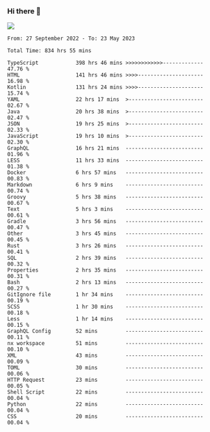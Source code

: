 ### Hi there 👋

<!--<a href="https://github.com/search?o=desc&q=author%3Abushiyi&s=committer-date&type=Commits">-->
<!--    <img align="center" height = "178" src="https://github-readme-stats.vercel.app/api?username=bushiyi&count_private=true&show_icons=true&theme=noctis_minimus&hide=contribs&include_all_commits=true" />-->
<!--</a>-->
<!--<a href="https://github.com/bushiyi?tab=repositories">-->
<!--    <img align="center" height = "178" src="https://github-readme-stats.vercel.app/api/top-langs/?username=bushiyi&count_private=true&theme=noctis_minimus" />-->
<!--</a>-->
 
<!-- [![Ashutosh's github activity graph](https://activity-graph.herokuapp.com/graph?username=bushiyi&theme=react&bg_color=1B2932&point=698B69&line=698B69)](https://github.com/ashutosh00710/github-readme-activity-graph)
 -->


![](https://raw.githubusercontent.com/bushiyi/bushiyi/master/assets/github-contribution-grid-snake.svg)

<!--START_SECTION:waka-->

```text
From: 27 September 2022 - To: 23 May 2023

Total Time: 834 hrs 55 mins

TypeScript            398 hrs 46 mins >>>>>>>>>>>>-------------   47.76 %
HTML                  141 hrs 46 mins >>>>---------------------   16.98 %
Kotlin                131 hrs 24 mins >>>>---------------------   15.74 %
YAML                  22 hrs 17 mins  >------------------------   02.67 %
Java                  20 hrs 38 mins  >------------------------   02.47 %
JSON                  19 hrs 25 mins  >------------------------   02.33 %
JavaScript            19 hrs 10 mins  >------------------------   02.30 %
GraphQL               16 hrs 21 mins  -------------------------   01.96 %
LESS                  11 hrs 33 mins  -------------------------   01.38 %
Docker                6 hrs 57 mins   -------------------------   00.83 %
Markdown              6 hrs 9 mins    -------------------------   00.74 %
Groovy                5 hrs 38 mins   -------------------------   00.67 %
Text                  5 hrs 3 mins    -------------------------   00.61 %
Gradle                3 hrs 56 mins   -------------------------   00.47 %
Other                 3 hrs 45 mins   -------------------------   00.45 %
Rust                  3 hrs 26 mins   -------------------------   00.41 %
SQL                   2 hrs 39 mins   -------------------------   00.32 %
Properties            2 hrs 35 mins   -------------------------   00.31 %
Bash                  2 hrs 13 mins   -------------------------   00.27 %
GitIgnore file        1 hr 34 mins    -------------------------   00.19 %
SCSS                  1 hr 30 mins    -------------------------   00.18 %
Less                  1 hr 14 mins    -------------------------   00.15 %
GraphQL Config        52 mins         -------------------------   00.11 %
nx workspace          51 mins         -------------------------   00.10 %
XML                   43 mins         -------------------------   00.09 %
TOML                  30 mins         -------------------------   00.06 %
HTTP Request          23 mins         -------------------------   00.05 %
Shell Script          22 mins         -------------------------   00.04 %
Python                22 mins         -------------------------   00.04 %
CSS                   20 mins         -------------------------   00.04 %
```

<!--END_SECTION:waka-->

